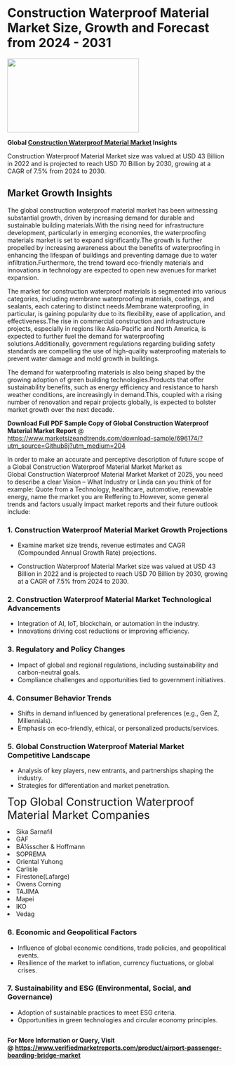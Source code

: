 <H1>Construction Waterproof Material Market Size, Growth and Forecast from 2024 - 2031</H1><img class="aligncenter size-medium wp-image-584254" src="https://thirdeyenews.in/wp-content/uploads/2024/09/Global-Market-Research-300x168.jpeg" alt="" width="300" height="168" /><p><strong>Global&nbsp;<a href="https://www.marketsizeandtrends.com/download-sample/696174/?utm_source=Github8j?utm_medium=204">Construction Waterproof Material Market</a> Insights</strong></p><p>Construction Waterproof Material Market size was valued at USD 43 Billion in 2022 and is projected to reach USD 70 Billion by 2030, growing at a CAGR of 7.5% from 2024 to 2030.</p><p><h2>Market Growth Insights</h2> <p>The global construction waterproof material market has been witnessing substantial growth, driven by increasing demand for durable and sustainable building materials.With the rising need for infrastructure development, particularly in emerging economies, the waterproofing materials market is set to expand significantly.The growth is further propelled by increasing awareness about the benefits of waterproofing in enhancing the lifespan of buildings and preventing damage due to water infiltration.Furthermore, the trend toward eco-friendly materials and innovations in technology are expected to open new avenues for market expansion.</p> <p>The market for construction waterproof materials is segmented into various categories, including membrane waterproofing materials, coatings, and sealants, each catering to distinct needs.Membrane waterproofing, in particular, is gaining popularity due to its flexibility, ease of application, and effectiveness.The rise in commercial construction and infrastructure projects, especially in regions like Asia-Pacific and North America, is expected to further fuel the demand for waterproofing solutions.Additionally, government regulations regarding building safety standards are compelling the use of high-quality waterproofing materials to prevent water damage and mold growth in buildings.</p> <p>The demand for waterproofing materials is also being shaped by the growing adoption of green building technologies.Products that offer sustainability benefits, such as energy efficiency and resistance to harsh weather conditions, are increasingly in demand.This, coupled with a rising number of renovation and repair projects globally, is expected to bolster market growth over the next decade.</p> <p><span class=""><strong>Download Full PDF Sample Copy of Global Construction Waterproof Material Market Report</strong> @ <a href="https://www.marketsizeandtrends.com/download-sample/696174/?utm_source=Github8j?utm_medium=204" target="_blank">https://www.marketsizeandtrends.com/download-sample/696174/?utm_source=Github8j?utm_medium=204</a></span></p><p>In order to make an accurate and perceptive description of future scope of a Global&nbsp;Construction Waterproof Material Market Market as Global&nbsp;Construction Waterproof Material Market Market of 2025, you need to describe a clear Vision &ndash; What Industry or Linda can you think of for example: Quote from a Technology, healthcare, automotive, renewable energy, name the market you are Reffering to.However, some general trends and factors usually impact market reports and their future outlook include:</p><h3>1.&nbsp;<strong>Construction Waterproof Material Market Growth Projections</strong></h3><ul><li>Examine market size trends, revenue estimates and CAGR (Compounded Annual Growth Rate) projections.</li><li><p>Construction Waterproof Material Market size was valued at USD 43 Billion in 2022 and is projected to reach USD 70 Billion by 2030, growing at a CAGR of 7.5% from 2024 to 2030.</p></li></ul><h3>2.&nbsp;<strong>Construction Waterproof Material Market Technological Advancements</strong></h3><ul><li>Integration of AI, IoT, blockchain, or automation in the industry.</li><li>Innovations driving cost reductions or improving efficiency.</li></ul><h3>3.&nbsp;<strong>Regulatory and Policy Changes</strong></h3><ul><li>Impact of global and regional regulations, including sustainability and carbon-neutral goals.</li><li>Compliance challenges and opportunities tied to government initiatives.</li></ul><h3>4.&nbsp;<strong>Consumer Behavior Trends</strong></h3><ul><li>Shifts in demand influenced by generational preferences (e.g., Gen Z, Millennials).</li><li>Emphasis on eco-friendly, ethical, or personalized products/services.</li></ul><h3>5.&nbsp;<strong>Global Construction Waterproof Material Market Competitive Landscape</strong></h3><ul><li>Analysis of key players, new entrants, and partnerships shaping the industry.</li><li>Strategies for differentiation and market penetration.</li></ul><p data-pm-slice="1 1 []"><span style="color: inherit; font-family: inherit; font-size: 25px;">Top Global Construction Waterproof Material Market Companies</span></p><div class="" data-test-id=""><p><li>Sika Sarnafil</li><li> GAF</li><li> BÃ¼sscher & Hoffmann</li><li> SOPREMA</li><li> Oriental Yuhong</li><li> Carlisle</li><li> Firestone(Lafarge)</li><li> Owens Corning</li><li> TAJIMA</li><li> Mapei</li><li> IKO</li><li> Vedag</li></p></div><h3>6.&nbsp;<strong>Economic and Geopolitical Factors</strong></h3><ul><li>Influence of global economic conditions, trade policies, and geopolitical events.</li><li>Resilience of the market to inflation, currency fluctuations, or global crises.</li></ul><h3>7.&nbsp;<strong>Sustainability and ESG (Environmental, Social, and Governance)</strong></h3><ul><li>Adoption of sustainable practices to meet ESG criteria.</li><li>Opportunities in green technologies and circular economy principles.</li></ul><h2><strong style="font-size: 14px;">For More Information or Query, Visit @&nbsp;</strong><a style="background-color: #ffffff; font-size: 14px;" href="https://www.marketsizeandtrends.com/report/construction-waterproof-material-market/" target="_blank">https://www.verifiedmarketreports.com/product/airport-passenger-boarding-bridge-market</a></h2>